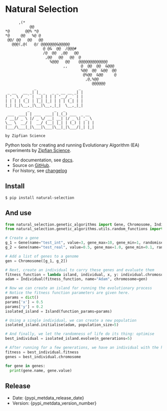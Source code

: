 # Natural Selection
```
      ,(*                                         
           @@                                     
*@       @@% *@                                   
*@     @@   %@ @                                  
 @@/ @@   @@   @@                                 
   @@@(,@(   @/ @@@@@@@&@@@@@                     
                 @ @&  @@  /@@@#                  
                 /@  @@  ,@@   @@                 
                  ,@@   @@   @@  @                
                    %@@@   @@    @@@@@@@@@@@@@    
                          ,,      @  @@  @@  &@@@ 
                                  %@@  @@  &@@  @@
                                   @%@@  &@@     @
                                    ,@,%@@        
                                       @@@@@@     
             _                   _ 
 _ __   __ _| |_ _   _ _ __ __ _| |
| '_ \ / _` | __| | | | '__/ _` | |
| | | | (_| | |_| |_| | | | (_| | |
|_| |_|\__,_|\__|\__,_|_|  \__,_|_|                                   
          _           _   _             
 ___  ___| | ___  ___| |_(_) ___  _ __  
/ __|/ _ \ |/ _ \/ __| __| |/ _ \| '_ \ 
\__ \  __/ |  __/ (__| |_| | (_) | | | |
|___/\___|_|\___|\___|\__|_|\___/|_| |_|
                                        
by Zipfian Science                               
```
Python tools for creating and running Evolutionary Algorithm (EA) experiments by [Zipfian Science](https://zipfian.science/).

* For documentation, see [docs](http://docs.zipfian.science/natural-selection/index.html).
* Source on [GitHub](https://github.com/Zipfian-Science/natural-selection).
* For history, see [changelog](http://docs.zipfian.science/natural-selection/changelog.html#changelog-page)
## Install

```shell script
$ pip install natural-selection
```

## And use

```python
from natural_selection.genetic_algorithms import Gene, Chromosome, Individual, Island
from natural_selection.genetic_algorithms.utils.random_functions import random_int, random_gaussian

# Create a gene
g_1 = Gene(name="test_int", value=3, gene_max=10, gene_min=1, randomise_function=random_int)
g_2 = Gene(name="test_real", value=0.5, gene_max=1.0, gene_min=0.1, randomise_function=random_gaussian)

# Add a list of genes to a genome
gen = Chromosome([g_1, g_2])

# Next, create an individual to carry these genes and evaluate them
fitness_function = lambda island, individual, x, y: individual.chromosome[0].value * x + individual.chromosome[0].value * y
adam = Individual(fitness_function, name="Adam", chromosome=gen)

# Now we can create an island for running the evolutionary process
# Notice the fitness function parameters are given here.
params = dict()
params['x'] = 0.5
params['y'] = 0.2
isolated_island = Island(function_params=params)

# Using a single individual, we can create a new population
isolated_island.initialise(adam, population_size=5)

# And finally, we let the randomness of life do its thing: optimise
best_individual = isolated_island.evolve(n_generations=5)

# After running for a few generations, we have an individual with the highest fitness
fitness = best_individual.fitness
genes = best_individual.chromosome

for gene in genes:
  print(gene.name, gene.value)
```

## Release

- Date: {pypi_metdata_release_date}
- Version: {pypi_metdata_version_number}

